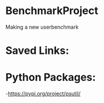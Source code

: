 # BenchmarkProject
Making a new userbenchmark

# Saved Links:


# Python Packages:
-https://pypi.org/project/psutil/
